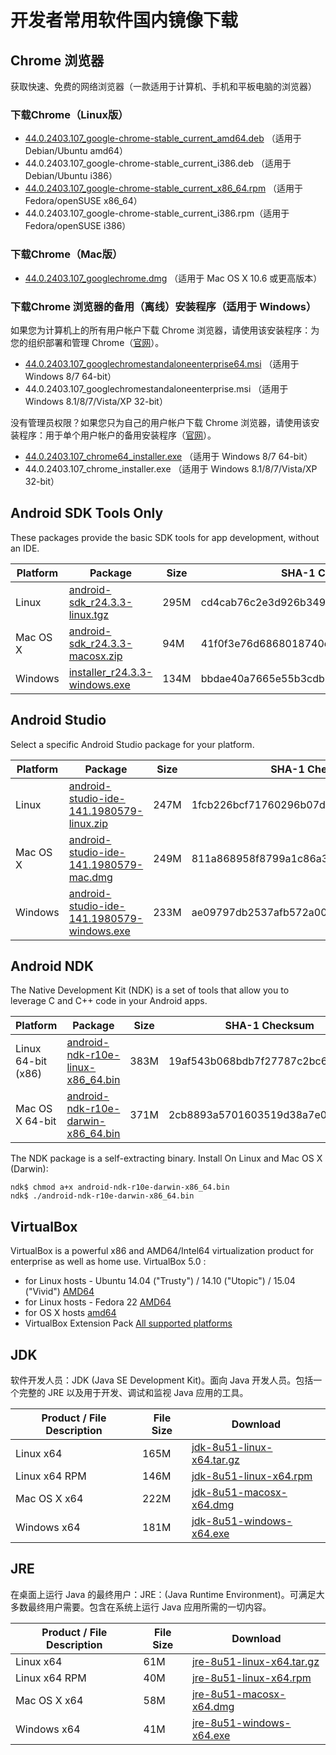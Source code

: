 # 开发者常用软件国内镜像下载

## Chrome 浏览器

获取快速、免费的网络浏览器（一款适用于计算机、手机和平板电脑的浏览器）

### 下载Chrome（Linux版）

 * [44.0.2403.107\_google-chrome-stable\_current\_amd64.deb](http://dl.gmirror.org/chrome/linux/44.0.2403.107\_google-chrome-stable\_current\_amd64.deb) （适用于 Debian/Ubuntu amd64）
 * 44.0.2403.107\_google-chrome-stable\_current\_i386.deb （适用于 Debian/Ubuntu i386）
 * [44.0.2403.107\_google-chrome-stable\_current\_x86\_64.rpm](http://dl.gmirror.org/chrome/linux/44.0.2403.107\_google-chrome-stable\_current\_x86\_64.rpm) （适用于 Fedora/openSUSE x86\_64）
 * 44.0.2403.107\_google-chrome-stable\_current\_i386.rpm（适用于 Fedora/openSUSE i386）

### 下载Chrome（Mac版）

 * [44.0.2403.107\_googlechrome.dmg](http://dl.gmirror.org/chrome/mac/44.0.2403.107\_googlechrome.dmg) （适用于 Mac OS X 10.6 或更高版本）

### 下载Chrome 浏览器的备用（离线）安装程序（适用于 Windows）

如果您为计算机上的所有用户帐户下载 Chrome 浏览器，请使用该安装程序：为您的组织部署和管理 Chrome（[官网](http://www.google.cn/intl/zh-CN/chrome/business/browser/admin/)）。

 * [44.0.2403.107\_googlechromestandaloneenterprise64.msi](http://dl.gmirror.org/chrome/win/44.0.2403.107\_googlechromestandaloneenterprise64.msi) （适用于 Windows 8/7 64-bit）
 * 44.0.2403.107\_googlechromestandaloneenterprise.msi （适用于 Windows 8.1/8/7/Vista/XP 32-bit）

没有管理员权限？如果您只为自己的用户帐户下载 Chrome 浏览器，请使用该安装程序：用于单个用户帐户的备用安装程序（[官网](http://www.google.cn/intl/zh-CN/chrome/business/browser/?standalone=1)）。

 * [44.0.2403.107\_chrome64\_installer.exe](http://dl.gmirror.org/chrome/win/44.0.2403.107\_chrome64\_installer.exe) （适用于 Windows 8/7 64-bit）
 * 44.0.2403.107\_chrome\_installer.exe （适用于 Windows 8.1/8/7/Vista/XP 32-bit）

## Android SDK Tools Only

These packages provide the basic SDK tools for app development, without an IDE.

Platform | Package | Size | SHA-1 Checksum
---------|---------|------|---------------
Linux    | [android-sdk\_r24.3.3-linux.tgz](http://dl.gmirror.org/android/android-sdk\_r24.3.3-linux.tgz) | 295M | cd4cab76c2e3d926b3495c26ec56c831ba77d0d0
Mac OS X | [android-sdk\_r24.3.3-macosx.zip](http://dl.gmirror.org/android/android-sdk\_r24.3.3-macosx.zip) | 94M | 41f0f3e76d6868018740e654aefb04fd765c357d
Windows  | [installer\_r24.3.3-windows.exe](http://dl.gmirror.org/android/installer\_r24.3.3-windows.exe) | 134M | bbdae40a7665e55b3cdb1fbae865986e6cd3df14

## Android Studio

Select a specific Android Studio package for your platform.

Platform | Package | Size | SHA-1 Checksum
---------|---------|------|---------------
Linux    | [android-studio-ide-141.1980579-linux.zip](http://dl.gmirror.org/android/studio/1.2.2.0/android-studio-ide-141.1980579-linux.zip) | 247M | 1fcb226bcf71760296b07dc0db74216563ce83f7
Mac OS X | [android-studio-ide-141.1980579-mac.dmg](http://dl.gmirror.org/android/studio/1.2.2.0/android-studio-ide-141.1980579-mac.dmg) | 249M | 811a868958f8799a1c86a3acfab0fc5dc8de2f41
Windows  | [android-studio-ide-141.1980579-windows.exe](http://dl.gmirror.org/android/studio/1.2.2.0/android-studio-ide-141.1980579-windows.exe) | 233M | ae09797db2537afb572a00b7eacc292bb66d539e

## Android NDK

The Native Development Kit (NDK) is a set of tools that allow you to leverage C and C++ code in your Android apps.

Platform | Package | Size | SHA-1 Checksum
---------|---------|------|---------------
Linux 64-bit (x86) | [android-ndk-r10e-linux-x86\_64.bin](http://dl.gmirror.org/android/ndk/android-ndk-r10e-linux-x86\_64.bin) | 383M | 19af543b068bdb7f27787c2bc69aba7f
Mac OS X 64-bit | [android-ndk-r10e-darwin-x86\_64.bin](http://dl.gmirror.org/android/ndk/android-ndk-r10e-darwin-x86\_64.bin) | 371M | 2cb8893a5701603519d38a7e04c50e81

The NDK package is a self-extracting binary. Install On Linux and Mac OS X (Darwin):

```
ndk$ chmod a+x android-ndk-r10e-darwin-x86_64.bin
ndk$ ./android-ndk-r10e-darwin-x86_64.bin
```

## VirtualBox

VirtualBox is a powerful x86 and AMD64/Intel64 virtualization product for enterprise as well as home use. VirtualBox 5.0 :

 * for Linux hosts - Ubuntu 14.04 ("Trusty") / 14.10 ("Utopic") / 15.04 ("Vivid") [AMD64](http://dl.gmirror.org/virtualbox/virtualbox-5.0_5.0.0-101573~Ubuntu~trusty\_amd64.deb)
 * for Linux hosts - Fedora 22 [AMD64](http://dl.gmirror.org/virtualbox/VirtualBox-5.0-5.0.0_101573_fedora22-1.x86_64.rpm)
 * for OS X hosts [amd64](http://dl.gmirror.org/virtualbox/VirtualBox-5.0.0-101573-OSX.dmg)
 * VirtualBox Extension Pack  [All supported platforms](http://dl.gmirror.org/virtualbox/Oracle_VM_VirtualBox_Extension_Pack-5.0.0-101573.vbox-extpack)

## JDK

软件开发人员：JDK (Java SE Development Kit)。面向 Java 开发人员。包括一个完整的 JRE 以及用于开发、调试和监视 Java 应用的工具。

Product / File Description | File Size | Download
---------------------------|-----------|---------
Linux x64                  | 165M      | [jdk-8u51-linux-x64.tar.gz](http://dl.gmirror.org/java/jdk-8u51-linux-x64.tar.gz)
Linux x64 RPM              | 146M      | [jdk-8u51-linux-x64.rpm](http://dl.gmirror.org/java/jdk-8u51-linux-x64.rpm)
Mac OS X x64               | 222M      | [jdk-8u51-macosx-x64.dmg](http://dl.gmirror.org/java/jdk-8u51-macosx-x64.dmg)
Windows x64                | 181M      | [jdk-8u51-windows-x64.exe](http://dl.gmirror.org/java/jdk-8u51-windows-x64.exe)

## JRE

在桌面上运行 Java 的最终用户：JRE：(Java Runtime Environment)。可满足大多数最终用户需要。包含在系统上运行 Java 应用所需的一切内容。

Product / File Description | File Size | Download
---------------------------|-----------|---------
Linux x64                  | 61M       | [jre-8u51-linux-x64.tar.gz](http://dl.gmirror.org/java/jre-8u51-linux-x64.tar.gz)
Linux x64 RPM              | 40M       | [jre-8u51-linux-x64.rpm](http://dl.gmirror.org/java/jre-8u51-linux-x64.rpm)
Mac OS X x64               | 58M       | [jre-8u51-macosx-x64.dmg](http://dl.gmirror.org/java/jre-8u51-macosx-x64.dmg)
Windows x64                | 41M       | [jre-8u51-windows-x64.exe](http://dl.gmirror.org/java/jre-8u51-windows-x64.exe)

<script type="text/javascript" id="wumiiComments">
    var wumiiPermaLink = "http://gmirror.org/"; //请用代码生成文章永久的链接
    var wumiiTitle = "开发者常用软件国内镜像下载"; //请用代码生成文章标题
    var wumiiSitePrefix = "http://gmirror.org/"; //安装无觅评论插件的网站的域名，如果是放在子域名上，请提供子域名，如"http://blog.wumii.com"。如果这里填写的域名不对，请自行改正。
    var wumiiCommentParams = "&pf=JAVASCRIPT";
</script>
<script src="http://widget.wumii.cn/ext/cw/widget"></script>
